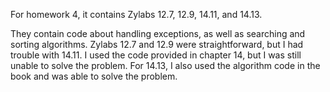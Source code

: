 For homework 4, it contains Zylabs 12.7, 12.9, 14.11, and 14.13. 

They contain code about handling exceptions, as well as searching and sorting algorithms. Zylabs 12.7 and 12.9 were straightforward, but I had trouble with 14.11.
I used the code provided in chapter 14, but I was still unable to solve the problem. 
For 14.13, I also used the algorithm code in the book and was able to solve the problem. 
